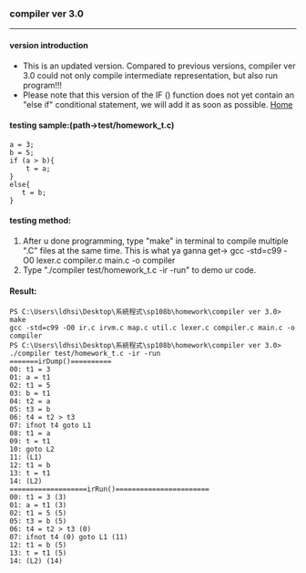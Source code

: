 ### compiler ver 3.0
***
#### version introduction
* This is an updated version. Compared to previous versions, compiler ver 3.0 could not only compile intermediate representation, but also run program!!!
* Please note that this version of the IF () function does not yet contain an "else if" conditional statement, we will add it as soon as possible.
[Home](https://github.com/ArthurLiao0816/sp108b#system-program-course----homework-project)
#### testing sample:(path->test/homework_t.c)
```
a = 3;
b = 5;
if (a > b){
    t = a;
}
else{
   t = b;
}
```

#### testing method:
1. After u done programming, type "make" in terminal to compile multiple ".C" files at the same time.
    This is what ya ganna get-> gcc -std=c99 -O0 lexer.c compiler.c main.c -o compiler
2. Type "./compiler test/homework_t.c -ir -run" to demo ur code.

#### Result:
```
PS C:\Users\ldhsi\Desktop\系統程式\sp108b\homework\compiler ver 3.0> make
gcc -std=c99 -O0 ir.c irvm.c map.c util.c lexer.c compiler.c main.c -o compiler
PS C:\Users\ldhsi\Desktop\系統程式\sp108b\homework\compiler ver 3.0> ./compiler test/homework_t.c -ir -run
=======irDump()==========
00: t1 = 3
01: a = t1
02: t1 = 5
03: b = t1
04: t2 = a
05: t3 = b
06: t4 = t2 > t3
07: ifnot t4 goto L1
08: t1 = a
09: t = t1
10: goto L2
11: (L1)
12: t1 = b
13: t = t1
14: (L2)
===================irRun()=======================
00: t1 = 3 (3)
01: a = t1 (3)
02: t1 = 5 (5)
05: t3 = b (5)
06: t4 = t2 > t3 (0)
07: ifnot t4 (0) goto L1 (11)
12: t1 = b (5)
13: t = t1 (5)
14: (L2) (14)
```
